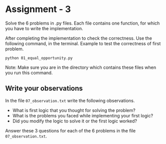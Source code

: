 # Assignment - 3

Solve the 6 problems in .py files.
Each file contains one function, for which you have to write the implementation.

After completing the implementation to check the correctness. 
Use the following command, in the terminal. Example to test the correctness of first problem.
```
python 01_equal_opportunity.py
```

Note: Make sure you are in the directory which contains these files when you run this command.

## Write your observations
In the file `07_observation.txt` write the following observations.
+ What is first logic that you thought for solving the problem?
+ What is the problems you faced while implementing your first logic?
+ Did you modify the logic to solve it or the first logic worked?

Answer these 3 questions for each of the 6 problems in the file `07_observation.txt`.
